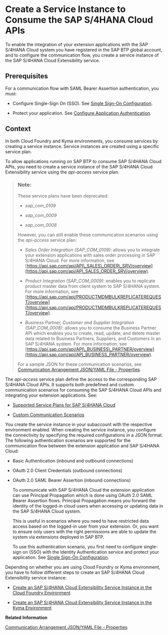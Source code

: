 <!-- loioa735641b4c944953a3aedc887b2f250c -->

# Create a Service Instance to Consume the SAP S/4HANA Cloud APIs

To enable the integration of your extension applications with the SAP S/4HANA Cloud system you have registered in the SAP BTP global account, and to configure the communication flow, you create a service instance of the SAP S/4HANA Cloud Extensibility service.



<a name="loioa735641b4c944953a3aedc887b2f250c__prereq_q5t_m4c_1jb"/>

## Prerequisites

For a communication flow with SAML Bearer Assertion authentication, you must:

-   Configure Single-Sign On \(SSO\). See [Single Sign-On Configuration](https://help.sap.com/viewer/65de2977205c403bbc107264b8eccf4b/Cloud/en-US/8d3c376e573946258dad098b54fba480.html).

-   Protect your application. See [Configure Application Authentication](https://help.sap.com/viewer/65de2977205c403bbc107264b8eccf4b/Cloud/en-US/0926369928ce4e89ac22c847e4a51662.html).




## Context

In both Cloud Foundry and Kyma environments, you consume services by creating a service instance. Service instances are created using a specific service plan.

To allow applications running on SAP BTP to consume SAP S/4HANA Cloud APIs, you need to create a service instance of the SAP S/4HANA Cloud Extensibility service using the *api-access* service plan.

> ### Note:  
> These service plans have been deprecated:
> 
> -   *sap\_com\_0109*
> 
> -   *sap\_com\_0009*
> 
> -   *sap\_com\_0008*
> 
> 
> However, you can still enable these communication scenarios using the *api-access* service plan:
> 
> -   *Sales Order Integration \(SAP\_COM\_0109\)*: allows you to integrate your extension applications with sales order processing in SAP S/4HANA Cloud. For more information, see [https://api.sap.com/api/API\_SALES\_ORDER\_SRV/overview](https://api.sap.com/api/API_SALES_ORDER_SRV/overview).
> 
> -   *Product Integration \(SAP\_COM\_0009\)*: enables you to replicate product master data from client system to SAP S/4HANA system. For more information, see [https://api.sap.com/api/PRODUCTMDMBULKREPLICATEREQUEST/overview](https://api.sap.com/api/PRODUCTMDMBULKREPLICATEREQUEST/overview).
> 
> -   *Business Partner, Customer and Supplier Integration \(SAP\_COM\_0008\)*: allows you to consume the Business Partner API which enables you to create, read, update, and delete master data related to Business Partners, Suppliers, and Customers in an SAP S/4HANA system. For more information, see [https://api.sap.com/api/API\_BUSINESS\_PARTNER/overview](https://api.sap.com/api/API_BUSINESS_PARTNER/overview).
> 
> 
> For a sample JSON for these communication scenarios, see [Communication Arrangement JSON/YAML File - Properties](communication-arrangement-json-yaml-file-properties-553a4c6.md).

The *api-access* service plan define the access to the corresponding SAP S/4HANA Cloud APIs. It supports both predefined and custom communication scenarios for consuming the SAP S/4HANA Cloud APIs and integrating your extension applications. See:

-   [Supported Service Plans for SAP S/4HANA Cloud](supported-service-plans-for-sap-s-4hana-cloud-925c00a.md)

-   [Custom Communication Scenarios](https://help.sap.com/viewer/0f69f8fb28ac4bf48d2b57b9637e81fa/latest/en-US/41b6543c04864dc298123c3ef5efd7a3.html?q=communication%20scenario)


You create the service instance in your subaccount with the respective environment enabled. When creating the service instance, you configure the connectivity by specifying the required configurations in a JSON format. The following authentication scenarios are supported for the communication flow between the extension application and SAP S/4HANA Cloud:

-   Basic Authentication \(inbound and outbound connections\)

-   OAuth 2.0 Client Credentials \(outbound connections\)

-   OAuth 2.0 SAML Bearer Assertion \(inbound connections\)

    To communicate with SAP S/4HANA Cloud the extension application can use Principal Propagation which is done using OAuth 2.0 SAML Bearer Assertion flows. Principal Propagation means you forward the identity of the logged-in cloud users when accessing or updating data in the SAP S/4HANA Cloud system.

    This is useful in scenarios where you need to have restricted data access based on the logged-in user from your extension. Or, you want to ensure only users with the right permissions are able to update the system via extensions deployed in SAP BTP.

    To use this authentication scenario, you first need to configure single-sign on \(SSO\) with the Identity Authentication service and protect your application. See [Single Sign-On Configuration](https://help.sap.com/viewer/65de2977205c403bbc107264b8eccf4b/Cloud/en-US/8d3c376e573946258dad098b54fba480.html).


Depending on whether you are using Cloud Foundry or Kyma environment, you have to follow different steps to create an SAP S/4HANA Cloud Extensibility service instance:

-   [Create an SAP S/4HANA Cloud Extensibility Service Instance in the Cloud Foundry Environment](create-an-sap-s-4hana-cloud-extensibility-service-instance-in-the-cloud-foundry-environme-d866cf6.md)

-   [Create an SAP S/4HANA Cloud Extensibility Service Instance in the Kyma Environment](create-an-sap-s-4hana-cloud-extensibility-service-instance-in-the-kyma-environment-32bd423.md)


**Related Information**  


[Communication Arrangement JSON/YAML File - Properties](communication-arrangement-json-yaml-file-properties-553a4c6.md "Use the service JSON descriptor for the Cloud Foundry environment or the service YAML descriptor for the Kyma environment to define the communication arrangement and the authentication type for the SAP S/4HANA Cloud API access.")

